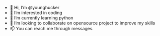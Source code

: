 - 👋 Hi, I’m @younghucker
- 👀 I’m interested in coding
- 🌱 I’m currently learning python
- 💞️ I’m looking to collaborate on opensource project to improve my skills
- 📫 You can reach me through messages

<!---
younghucker/younghucker is a ✨ special ✨ repository because its `README.md` (this file) appears on your GitHub profile.
You can click the Preview link to take a look at your changes.
--->
